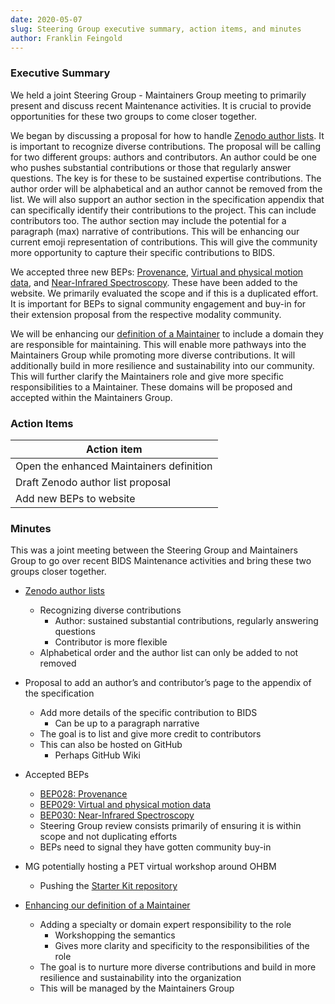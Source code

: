 ```yaml
---
date: 2020-05-07
slug: Steering Group executive summary, action items, and minutes
author: Franklin Feingold
---
```








### Executive Summary

We held a joint Steering Group - Maintainers Group meeting to primarily present and discuss recent Maintenance activities. It is crucial to provide opportunities for these two groups to come closer together.

We began by discussing a proposal for how to handle [Zenodo author lists](https://github.com/bids-standard/bids-specification/issues/66). It is important to recognize diverse contributions. The proposal will be calling for two different groups: authors and contributors. An author could be one who pushes substantial contributions or those that regularly answer questions. The key is for these to be sustained expertise contributions. The author order will be alphabetical and an author cannot be removed from the list. We will also support an author section in the specification appendix that can specifically identify their contributions to the project. This can include contributors too. The author section may include the potential for a paragraph (max) narrative of contributions. This will be enhancing our current emoji representation of contributions. This will give the community more opportunity to capture their specific contributions to BIDS.

We accepted three new BEPs: [Provenance](https://bids.neuroimaging.io/bep028), [Virtual and physical motion data](https://bids.neuroimaging.io/bep029), and [Near-Infrared Spectroscopy](https://bids.neuroimaging.io/bep030). These have been added to the website. We primarily evaluated the scope and if this is a duplicated effort. It is important for BEPs to signal community engagement and buy-in for their extension proposal from the respective modality community.

We will be enhancing our [definition of a Maintainer](https://github.com/bids-standard/bids-specification/pull/467) to include a domain they are responsible for maintaining. This will enable more pathways into the Maintainers Group while promoting more diverse contributions. It will additionally build in more resilience and sustainability into our community. This will further clarify the Maintainers role and give more specific responsibilities to a Maintainer. These domains will be proposed and accepted within the Maintainers Group.

### Action Items

| Action item |
| ------------------------ |
| Open the enhanced Maintainers definition |
| Draft Zenodo author list proposal |
| Add new BEPs to website |

### Minutes

This was a joint meeting between the Steering Group and Maintainers Group to go over recent BIDS Maintenance activities and bring these two groups closer together.
- [Zenodo author lists](https://github.com/bids-standard/bids-specification/issues/66)
  - Recognizing diverse contributions
    - Author: sustained substantial contributions, regularly answering questions
    - Contributor is more flexible
  - Alphabetical order and the author list can only be added to not removed
- Proposal to add an author’s and contributor’s page to the appendix of the specification
  - Add more details of the specific contribution to BIDS
    - Can be up to a paragraph narrative
  - The goal is to list and give more credit to contributors
  - This can also be hosted on GitHub
    - Perhaps GitHub Wiki

- Accepted BEPs
  - [BEP028: Provenance](https://bids.neuroimaging.io/bep028)
  - [BEP029: Virtual and physical motion data](https://bids.neuroimaging.io/bep029)
  - [BEP030: Near-Infrared Spectroscopy](https://bids.neuroimaging.io/bep030)
  - Steering Group review consists primarily of ensuring it is within scope and not duplicating efforts
  - BEPs need to signal they have gotten community buy-in

- MG potentially hosting a PET virtual workshop around OHBM
  - Pushing the [Starter Kit repository](https://github.com/bids-standard/bids-starter-kit)

- [Enhancing our definition of a Maintainer](https://github.com/bids-standard/bids-specification/pull/467)
  - Adding a specialty or domain expert responsibility to the role
    - Workshopping the semantics
    - Gives more clarity and specificity to the responsibilities of the role
  - The goal is to nurture more diverse contributions and build in more resilience and sustainability into the organization
  - This will be managed by the Maintainers Group
